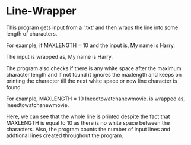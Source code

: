 # Line-Wrapper
This program gets input from a '.txt' and then wraps the line into some length of characters. 

For example, if MAXLENGTH = 10
and the input is,
My name is Harry.

The input is wrapped as,
My name is 
Harry.

The program also checks if there is any white space after the maximum character length and if not found it ignores the maxlength and keeps on printing the character till the next white space or new line character is found.

For example,
MAXLENGTH = 10
Ineedtowatchanewmovie.
is wrapped as,
Ineedtowatchanewmovie.

Here, we can see that the whole line is printed despite the fact that MAXLENGTH is equal to 10 as there is no white space between the characters. 
Also, the program counts the number of input lines and addtional lines created throughout the program.
